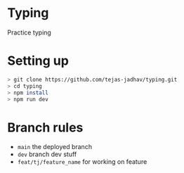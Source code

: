 # Typing

Practice typing

# Setting up

```bash
> git clone https://github.com/tejas-jadhav/typing.git
> cd typing
> npm install
> npm run dev
```

# Branch rules

- `main` the deployed branch
- `dev` branch dev stuff
- `feat/tj/feature_name` for working on feature
